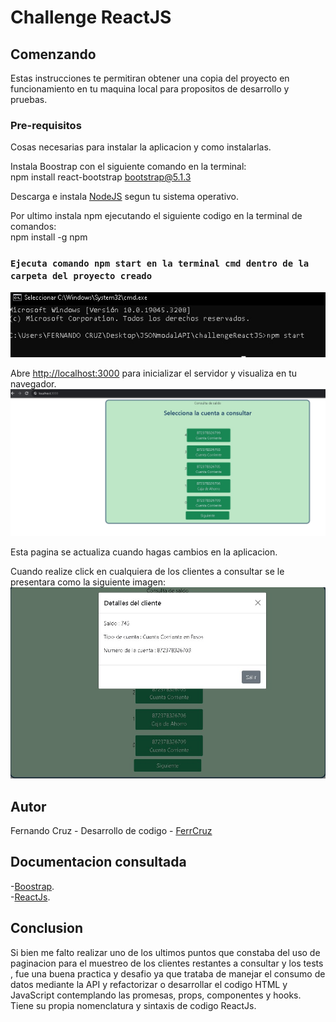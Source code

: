 # Challenge ReactJS

## Comenzando

Estas instrucciones te permitiran obtener una copia del proyecto en funcionamiento en tu maquina local para propositos de desarrollo y pruebas.

### Pre-requisitos 

Cosas necesarias para instalar la aplicacion y como instalarlas.

Instala Boostrap con el siguiente comando en la terminal:\
     npm install react-bootstrap bootstrap@5.1.3

Descarga e instala [NodeJS](https://nodejs.org/en/download) segun tu sistema operativo.

Por ultimo instala npm ejecutando el siguiente codigo en la terminal de comandos:\
     npm install -g npm

### `Ejecuta comando npm start en la terminal cmd dentro de la carpeta del proyecto creado`
![Alt text](/img/npmStart.jpg)

Abre [http://localhost:3000](http://localhost:3000) para inicializar el servidor y visualiza en tu navegador.
![Alt text](/img/localhost3000.jpg)

Esta pagina se actualiza cuando hagas cambios en la aplicacion.

Cuando realize click en cualquiera de los clientes a consultar se le presentara como la siguiente imagen:
![Alt text](/img/detallesCliente.jpg)

## Autor
Fernando Cruz - Desarrollo de codigo - [FerrCruz](https://github.com/FerrCruz)

## Documentacion consultada
-[Boostrap](https://getbootstrap.com/docs/4.1/getting-started/introduction/).\
-[ReactJs](https://legacy.reactjs.org/docs/getting-started.html).

## Conclusion

Si bien me falto realizar uno de los ultimos puntos que constaba del uso de paginacion para el muestreo de los clientes restantes a consultar y los tests
, fue una buena practica y desafio ya que trataba de manejar el consumo de datos mediante la API y refactorizar o desarrollar el codigo HTML y JavaScript
contemplando las promesas, props, componentes y hooks. Tiene su propia nomenclatura y sintaxis de codigo ReactJs.
